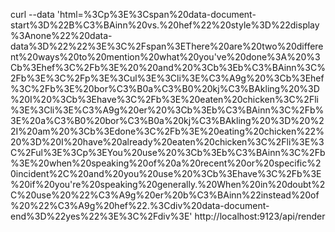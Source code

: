 curl --data 'html=%3Cp%3E%3Cspan%20data-document-start%3D%22B%C3%BAinn%20vs.%20hef%22%20style%3D%22display%3Anone%22%20data-data%3D%22%22%3E%3C%2Fspan%3EThere%20are%20two%20different%20ways%20to%20mention%20what%20you've%20done%3A%20%3Cb%3Ehef%3C%2Fb%3E%20%20and%20%3Cb%3Eb%C3%BAinn%3C%2Fb%3E%3C%2Fp%3E%3Cul%3E%3Cli%3E%C3%A9g%20%3Cb%3Ehef%3C%2Fb%3E%20bor%C3%B0a%C3%B0%20kj%C3%BAkling%20%3D%20I%20%3Cb%3Ehave%3C%2Fb%3E%20eaten%20chicken%3C%2Fli%3E%3Cli%3E%C3%A9g%20er%20%3Cb%3Eb%C3%BAinn%3C%2Fb%3E%20a%C3%B0%20bor%C3%B0a%20kj%C3%BAkling%20%3D%20%22I%20am%20%3Cb%3Edone%3C%2Fb%3E%20eating%20chicken%22%20%3D%20I%20have%20already%20eaten%20chicken%3C%2Fli%3E%3C%2Ful%3E%3Cp%3EYou%20use%20%3Cb%3Eb%C3%BAinn%3C%2Fb%3E%20when%20speaking%20of%20a%20recent%20or%20specific%20incident%2C%20and%20you%20use%20%3Cb%3Ehave%3C%2Fb%3E%20if%20you're%20speaking%20generally.%20When%20in%20doubt%2C%20use%20%22%C3%A9g%20er%20b%C3%BAinn%22instead%20of%20%22%C3%A9g%20hef%22.%3Cdiv%20data-document-end%3D%22yes%22%3E%3C%2Fdiv%3E' http://localhost:9123/api/render
